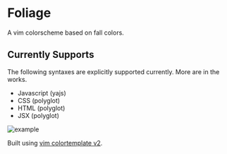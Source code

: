 # Foliage

A vim colorscheme based on fall colors.

## Currently Supports

The following syntaxes are explicitly supported currently. More are in the works.

- Javascript (yajs)
- CSS (polyglot)
- HTML (polyglot)
- JSX (polyglot)

![example](https://user-images.githubusercontent.com/827851/91336116-6f385300-e79f-11ea-8f6c-2203962a40ef.png)

Built using [vim colortemplate v2](https://github.com/lifepillar/vim-colortemplate).
